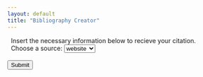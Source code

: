 ```yaml
---
layout: default
title: "Bibliography Creator"
---
```

&nbsp; Insert the necessary information below to recieve your citation.
<label for="type"><br>&nbsp; Choose a source:</label>
  <select name="type" id="type">
    <option value="website">website</option>
    <option value="book">book</option>
    <option value="youtube">youtube</option>
    <option value="twitter">twitter</option>
  </select>
  <br><br>
  <input type="submit" value="Submit">
